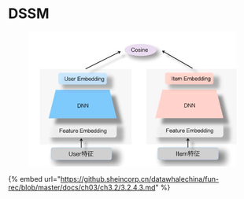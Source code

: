 # DSSM

<figure><img src="../.gitbook/assets/image.png" alt=""><figcaption></figcaption></figure>

{% embed url="https://github.sheincorp.cn/datawhalechina/fun-rec/blob/master/docs/ch03/ch3.2/3.2.4.3.md" %}



